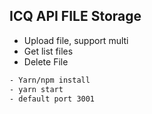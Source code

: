 ## ICQ API FILE Storage
- Upload file, support multi
- Get list files
- Delete File

```bash
- Yarn/npm install
- yarn start
- default port 3001
```
